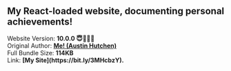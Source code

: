 <h2>My React-loaded website, documenting personal achievements!</h2> Website Version: <b> 10.0.0 😇👨🏾‍💻 </b>
<br/> Original Author: <u><b>Me! (Austin Hutchen) </b></u> 
<br/> Full Bundle Size: <b> 114KB </b>
<br/> Link: <b> [My Site](https://bit.ly/3MHcbzY). </b>

